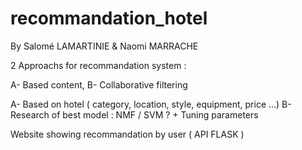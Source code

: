 # recommandation_hotel

By Salomé LAMARTINIE & Naomi MARRACHE

2 Approachs for recommandation system :

A- Based content, 
B- Collaborative filtering

A- Based on hotel ( category, location, style, equipment, price ...)
B- Research of best model : NMF / SVM ? + Tuning parameters

Website showing recommandation by user ( API FLASK ) 


